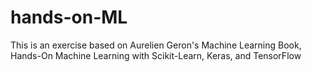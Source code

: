 # hands-on-ML
This is an exercise based on Aurelien Geron's Machine Learning Book, Hands-On Machine Learning with Scikit-Learn, Keras, and TensorFlow
